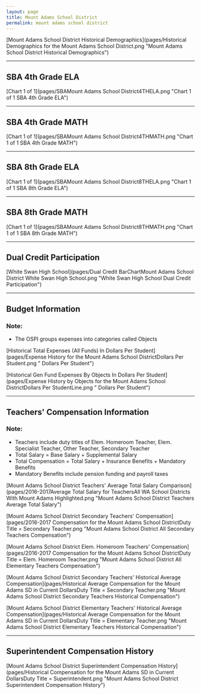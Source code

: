 ```yaml
---
layout: page
title: Mount Adams School District
permalink: mount adams school district
---
```



[Mount Adams School District Historical Demographics](pages/Historical Demographics for the Mount Adams School District.png "Mount Adams School District Historical Demographics")

___

## SBA 4th Grade ELA

[Chart 1 of 1](pages/SBAMount Adams School District4THELA.png "Chart 1 of 1 SBA 4th Grade ELA")


___

## SBA 4th Grade MATH

[Chart 1 of 1](pages/SBAMount Adams School District4THMATH.png "Chart 1 of 1 SBA 4th Grade MATH")


___

## SBA 8th Grade ELA

[Chart 1 of 1](pages/SBAMount Adams School District8THELA.png "Chart 1 of 1 SBA 8th Grade ELA")


___

## SBA 8th Grade MATH

[Chart 1 of 1](pages/SBAMount Adams School District8THMATH.png "Chart 1 of 1 SBA 8th Grade MATH")


___

## Dual Credit Participation

[White Swan High School](pages/Dual Credit BarChartMount Adams School District White Swan High School.png "White Swan High School Dual Credit Participation")


___

## Budget Information
### Note:
- The OSPI groups expenses into categories called Objects

[Historical Total Expenses (All Funds) In Dollars Per Student](pages/Expense History for the Mount Adams School DistrictDollars Per Student.png " Dollars Per Student")

[Historical Gen Fund Expenses By Objects In Dollars Per Student](pages/Expense History by Objects for the Mount Adams School DistrictDollars Per StudentLine.png " Dollars Per Student")


___

## Teachers' Compensation Information
### Note:
- Teachers include duty titles of Elem. Homeroom Teacher, Elem. Specialist Teacher, Other Teacher, Secondary Teacher
- Total Salary = Base Salary + Supplemental Salary
- Total Compensation = Total Salary + Insurance Benefits + Mandatory Benefits
- Mandatory Benefits include pension funding and payroll taxes

[Mount Adams School District Teachers' Average Total Salary Comparison](pages/2016-2017Average Total Salary for TeachersAll WA School Districts With Mount Adams Highlighted.png "Mount Adams School District Teachers Average Total Salary")

[Mount Adams School District Secondary Teachers' Compensation](pages/2016-2017 Compensation for the Mount Adams School DistrictDuty Title = Secondary Teacher.png "Mount Adams School District All Secondary Teachers Compensation")

[Mount Adams School District Elem. Homeroom Teachers' Compensation](pages/2016-2017 Compensation for the Mount Adams School DistrictDuty Title = Elem. Homeroom Teacher.png "Mount Adams School District All Elementary Teachers Compensation")

[Mount Adams School District Secondary Teachers' Historical Average Compensation](pages/Historical Average Compensation for the Mount Adams SD in Current DollarsDuty Title = Secondary Teacher.png "Mount Adams School District Secondary Teachers Historical Compensation")

[Mount Adams School District Elementary Teachers' Historical Average Compensation](pages/Historical Average Compensation for the Mount Adams SD in Current DollarsDuty Title = Elementary Teacher.png "Mount Adams School District Elementary Teachers Historical Compensation")


___

## Superintendent Compensation History

[Mount Adams School District Superintendent Compensation History](pages/Historical Compensation for the Mount Adams SD in Current DollarsDuty Title = Superintendent.png "Mount Adams School District Superintendent Compensation History")

